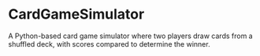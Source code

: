 # CardGameSimulator
A Python-based card game simulator where two players draw cards from a shuffled deck, with scores compared to determine the winner.
